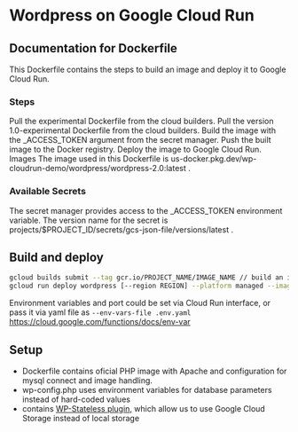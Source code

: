 # Wordpress on Google Cloud Run

## Documentation for Dockerfile
This Dockerfile contains the steps to build an image and deploy it to Google Cloud Run.

### Steps
Pull the experimental Dockerfile from the cloud builders.
Pull the version 1.0-experimental Dockerfile from the cloud builders.
Build the image with the 
_ACCESS_TOKEN
 argument from the secret manager.
Push the built image to the Docker registry.
Deploy the image to Google Cloud Run.
Images
The image used in this Dockerfile is 
us-docker.pkg.dev/wp-cloudrun-demo/wordpress/wordpress-2.0:latest
.

### Available Secrets
The secret manager provides access to the 
_ACCESS_TOKEN
 environment variable. The version name for the secret is 
projects/$PROJECT_ID/secrets/gcs-json-file/versions/latest
.

## Build and deploy
```bash
gcloud builds submit --tag gcr.io/PROJECT_NAME/IMAGE_NAME // build an image
gcloud run deploy wordpress [--region REGION] --platform managed --image gcr.io/PROJECT_NAME/IMAGE_NAME --set-env-vars DB_NAME=wordpress,DB_USER=root,DB_PASSWORD=mysecretpassword,DB_HOST=database_host --port 80 // deploy to Cloud run
```

Environment variables and port could be set via Cloud Run interface, or pass it via yaml file as `--env-vars-file .env.yaml` https://cloud.google.com/functions/docs/env-var

## Setup
- Dockerfile contains oficial PHP image with Apache and configuration for mysql connect and image handling.
- wp-config.php uses environment variables for database parameters instead of hard-coded values
- contains [WP-Stateless plugin](https://wordpress.org/plugins/wp-stateless/), which allow us to use Google Cloud Storage instead of local storage

